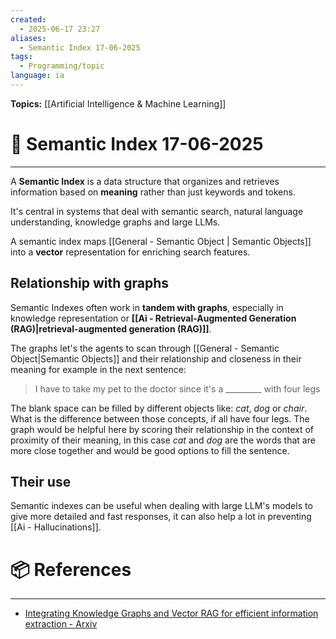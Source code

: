 ```yaml
---
created:
  - 2025-06-17 23:27
aliases:
  - Semantic Index 17-06-2025
tags:
  - Programming/topic
language: ia
---
```


**Topics:** [[Artificial Intelligence & Machine Learning]]

# 📃 Semantic Index 17-06-2025

---
A **Semantic Index** is a data structure that organizes and retrieves information based on **meaning** rather than just keywords and tokens.

It's central in systems that deal with semantic search, natural language understanding, knowledge graphs and large LLMs.

A semantic index maps [[General - Semantic Object | Semantic Objects]] into a **vector** representation for enriching search features.

## Relationship with graphs
Semantic Indexes often work in **tandem with graphs**, especially in knowledge representation or **[[Ai - Retrieval-Augmented Generation (RAG)|retrieval-augmented generation (RAG)]]**.

The graphs let's the agents to scan through [[General - Semantic Object|Semantic Objects]] and their relationship and closeness in their meaning for example in the next sentence:

> I have to take my pet to the doctor since it's a _________  with four legs

The blank space can be filled by different objects like: *cat*, *dog* or *chair*. What is the difference between those concepts, if all have four legs. The graph would be helpful here by scoring their relationship in the context of proximity of their meaning, in this case *cat* and *dog* are the words that are more close together and would be good options to fill the sentence.
## Their use
Semantic indexes can be useful when dealing with large LLM's models to give more detailed and fast responses, it can also help a lot in preventing [[Ai - Hallucinations]].

# 📦 References
---
- [Integrating Knowledge Graphs and Vector RAG for efficient information extraction - Arxiv](https://arxiv.org/html/2408.04948v1)
